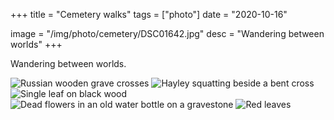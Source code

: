 +++
title = "Cemetery walks"
tags = ["photo"]
date = "2020-10-16"

image = "/img/photo/cemetery/DSC01642.jpg"
desc = "Wandering between worlds"
+++

Wandering between worlds.

![Russian wooden grave crosses](/img/photo/cemetery/DSC01642.jpg)
![Hayley squatting beside a bent cross](/img/photo/cemetery/DSC01652.jpg)
![Single leaf on black wood](/img/photo/cemetery/DSC01701.jpg)
![Dead flowers in an old water bottle on a gravestone](/img/photo/cemetery/DSC01670.jpg)
![Red leaves](/img/photo/cemetery/DSC01640.jpg)
